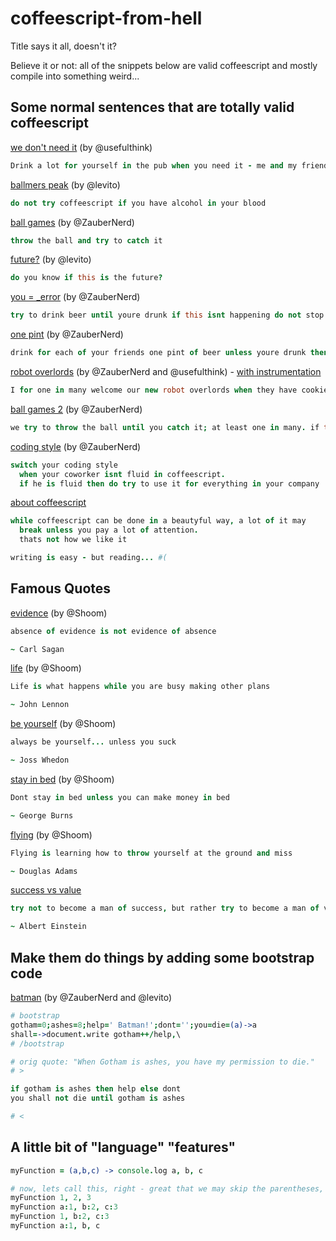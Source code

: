 coffeescript-from-hell
======================

Title says it all, doesn't it?

Believe it or not: all of the snippets below are valid coffeescript and mostly compile into something weird...


## Some normal sentences that are totally valid coffeescript

[we don't need it](http://coffeescript.org/#try:Drink%20a%20lot%20for%20yourself%20in%20the%20pub%20when%20you%20need%20it%20-%20me%20and%20my%20friends%20dont%2C%20do%20you%3F) (by @usefulthink)
```coffee
Drink a lot for yourself in the pub when you need it - me and my friends dont, do you?
```
[ballmers peak](http://coffeescript.org/#try:do%20not%20try%20coffeescript%20if%20you%20have%20alcohol%20in%20your%20blood) (by @levito)
```coffee
do not try coffeescript if you have alcohol in your blood
```
[ball games](http://coffeescript.org/#try:throw%20the%20ball%20and%20try%20to%20catch%20it) (by @ZauberNerd)
```coffee
throw the ball and try to catch it
```
[future?](http://coffeescript.org/#try:do%20you%20know%20if%20this%20is%20the%20future%3F) (by @levito)
```coffee
do you know if this is the future?
```
[you = _error](http://coffeescript.org/#try:try%20to%20drink%20beer%20until%20youre%20drunk%20if%20this%20isnt%20happening%20do%20not%20stop%20unless%20they%20catch%20you) (by @ZauberNerd)
```coffee
try to drink beer until youre drunk if this isnt happening do not stop unless they catch you
```
[one pint](http://coffeescript.org/#try:drink%20for%20each%20of%20your%20friends%20one%20pint%20of%20beer%20unless%20youre%20drunk%20then%20stop%20or%20not%20go%20to%20work%20the%20next%20day) (by @ZauberNerd)
```coffee
drink for each of your friends one pint of beer unless youre drunk then stop or not go to work the next day
```
[robot overlords](http://coffeescript.org/#try:I%20for%20one%20in%20many%20welcome%20our%20new%20robot%20overlords%20when%20they%20have%20cookies%20in%20their%20spaceship) (by @ZauberNerd and @usefulthink) - [with instrumentation](http://goo.gl/SUk8X7)
```coffee
I for one in many welcome our new robot overlords when they have cookies in their spaceship
```
[ball games 2](http://coffeescript.org/#try:we%20try%20to%20throw%20the%20ball%20until%20you%20catch%20it%3B%20at%20least%20one%20in%20many.%20if%20this%20isnt%20happening%20until%20dawn%20while%20we%20practice%20go%20home) (by @ZauberNerd)
```coffee
we try to throw the ball until you catch it; at least one in many. if this isnt happening until dawn while we practice go home
```
[coding style](http://coffeescript.org/#try:switch%20your%20coding%20style%0A%20%20when%20your%20coworker%20isnt%20fluid%20in%20coffeescript.%0A%20%20if%20he%20is%20fluid%20then%20do%20try%20to%20use%20it%20for%20everything%20in%20your%20company) (by @ZauberNerd)
```coffee
switch your coding style
  when your coworker isnt fluid in coffeescript.
  if he is fluid then do try to use it for everything in your company
```

[about coffeescript](http://goo.gl/VcL5KX)
```coffee
while coffeescript can be done in a beautyful way, a lot of it may
  break unless you pay a lot of attention.
  thats not how we like it

writing is easy - but reading... #(
```

## Famous Quotes
[evidence](http://coffeescript.org/#try:absence%20of%20evidence%20is%20not%20evidence%20of%20absence%0A%0A~%20Carl%20Sagan) (by @Shoom)
```coffee
absence of evidence is not evidence of absence

~ Carl Sagan
```

[life](http://coffeescript.org/#try:Life%20is%20what%20happens%20while%20you%20are%20busy%20making%20other%20plans%0A%0A~%20John%20Lennon) (by @Shoom)
```coffee
Life is what happens while you are busy making other plans

~ John Lennon
```

[be yourself](http://coffeescript.org/#try:always%20be%20yourself...%20unless%20you%20suck%0A%0A~%20Joss%20Whedon) (by @Shoom)
```coffee
always be yourself... unless you suck

~ Joss Whedon
```

[stay in bed](http://coffeescript.org/#try:Dont%20stay%20in%20bed%20unless%20you%20can%20make%20money%20in%20bed%0A%0A~%20George%20Burns) (by @Shoom)
```coffee
Dont stay in bed unless you can make money in bed

~ George Burns
```

[flying](http://coffeescript.org/#try:Flying%20is%20learning%20how%20to%20throw%20yourself%20at%20the%20ground%20and%20miss%0A%0A~%20Douglas%20Adams) (by @Shoom)
```coffee
Flying is learning how to throw yourself at the ground and miss

~ Douglas Adams
```

[success vs value](http://coffeescript.org/#try:try%20not%20to%20become%20a%20man%20of%20success%2C%20but%20rather%20try%20to%20become%20a%20man%20of%20value%0A%0A~%20Albert%20Einstein)
```coffee
try not to become a man of success, but rather try to become a man of value

~ Albert Einstein
```

## Make them do things by adding some bootstrap code

[batman](http://coffeescript.org/#try:%23%20bootstrap%0Agotham%3D0%3Bashes%3D8%3Bhelp%3D'%20Batman!'%3Bdont%3D''%3Byou%3Ddie%3D(a)-%3Ea%0Ashall%3D-%3Edocument.write%20gotham%2B%2B%2Fhelp%2C%5C%0A%23%20%2Fbootstrap%0A%0A%23%20orig%20quote%3A%20%22When%20Gotham%20is%20ashes%2C%20you%20have%20my%20permission%20to%20die.%22%0A%23%20%3E%0A%0Aif%20gotham%20is%20ashes%20then%20help%20else%20dont%0Ayou%20shall%20not%20die%20until%20gotham%20is%20ashes%0A%0A%23%20%3C) (by @ZauberNerd and @levito)
```coffee
# bootstrap
gotham=0;ashes=8;help=' Batman!';dont='';you=die=(a)->a
shall=->document.write gotham++/help,\
# /bootstrap

# orig quote: "When Gotham is ashes, you have my permission to die."
# >

if gotham is ashes then help else dont
you shall not die until gotham is ashes

# <
```

## A little bit of "language" "features"

```coffee
myFunction = (a,b,c) -> console.log a, b, c

# now, lets call this, right - great that we may skip the parentheses, right?
myFunction 1, 2, 3
myFunction a:1, b:2, c:3
myFunction 1, b:2, c:3
myFunction a:1, b, c
```

